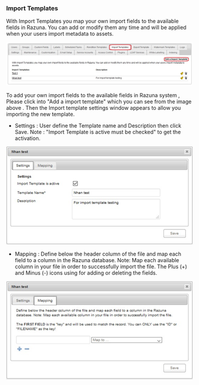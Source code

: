 ### Import Templates

With Import Templates you map your own import fields to the available fields in Razuna. You can add or modify them any time and will be applied when your users import metadata to assets.


![](img/Admin_import_templates.jpg)

To add your own import fields to the available fields in Razuna system , Please click into "Add a import template" which you can see from the image above . Then the Import template settings window appears to allow you importing the new template.

- Settings : User define the Template name and Description then click Save. Note : "Import Template is active must be checked" to get the activation.

![](img/Admin_import_template_settings.jpg)

- Mapping : Define below the header column of the file and map each field to a column in the Razuna database. Note: Map each available column in your file in order to successfully import the file. The Plus (+) and Minus (-) icons using for adding or deleting the fields.

![](img/Admin_import_template_mapping.jpg)